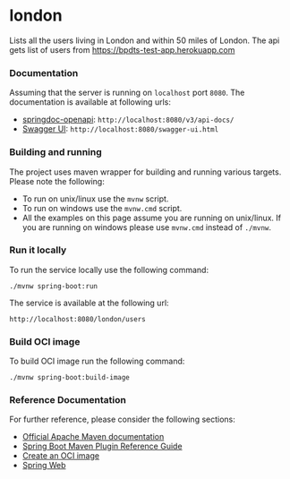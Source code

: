 # london
Lists all the users living in London and within 50 miles of London. The api gets list of users from https://bpdts-test-app.herokuapp.com

### Documentation
Assuming that the server is running on `localhost` port `8080`. The documentation is available at following urls:
- [springdoc-openapi](http://localhost:8080/v3/api-docs/): `http://localhost:8080/v3/api-docs/`
- [Swagger UI](http://localhost:8080/swagger-ui.html): `http://localhost:8080/swagger-ui.html`


### Building and running
The project uses maven wrapper for building and running various targets. Please note the following:
- To run on unix/linux use the `mvnw` script.
- To run on windows use the `mvnw.cmd` script.
- All the examples on this page assume you are running on unix/linux. If you are running on windows please use `mvnw.cmd` instead of `./mvnw`.

### Run it locally
To run the service locally use the following command:
```
./mvnw spring-boot:run
```
The service is available at the following url:
```access transformers
http://localhost:8080/london/users
```

### Build OCI image
To build OCI image run the following command:
```access transformers
./mvnw spring-boot:build-image
```

### Reference Documentation
For further reference, please consider the following sections:

* [Official Apache Maven documentation](https://maven.apache.org/guides/index.html)
* [Spring Boot Maven Plugin Reference Guide](https://docs.spring.io/spring-boot/docs/2.4.0/maven-plugin/reference/html/)
* [Create an OCI image](https://docs.spring.io/spring-boot/docs/2.4.0/maven-plugin/reference/html/#build-image)
* [Spring Web](https://docs.spring.io/spring-boot/docs/2.4.0/reference/htmlsingle/#boot-features-developing-web-applications)
